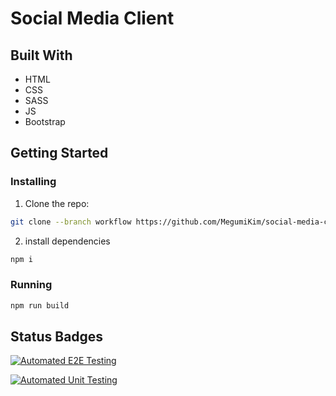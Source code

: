 # Social Media Client

## Built With

- HTML
- CSS
- SASS
- JS
- Bootstrap

## Getting Started

### Installing

1. Clone the repo:

```bash
git clone --branch workflow https://github.com/MegumiKim/social-media-client.git
```

2. install dependencies

```bash
npm i
```

### Running

```bash
npm run build
```

## Status Badges

[![Automated E2E Testing](https://github.com/MegumiKim/social-media-client/actions/workflows/e2e-test.yml/badge.svg)](https://github.com/MegumiKim/social-media-client/actions/workflows/e2e-test.yml)

[![Automated Unit Testing](https://github.com/MegumiKim/social-media-client/actions/workflows/unit-test.yml/badge.svg)](https://github.com/MegumiKim/social-media-client/actions/workflows/unit-test.yml)
